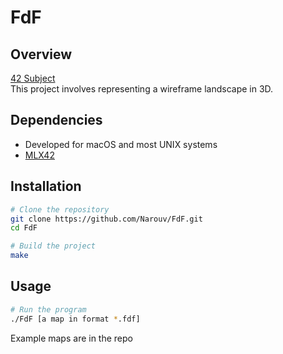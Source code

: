 # FdF

## Overview
[42 Subject](https://cdn.intra.42.fr/pdf/pdf/154007/en.subject.pdf)  
This project involves representing a wireframe landscape in 3D.

## Dependencies
- Developed for macOS and most UNIX systems
- [MLX42](https://github.com/codam-coding-college/MLX42)

## Installation
```sh
# Clone the repository
git clone https://github.com/Narouv/FdF.git
cd FdF

# Build the project
make
```

## Usage
```sh
# Run the program
./FdF [a map in format *.fdf]
```
Example maps are in the repo   
